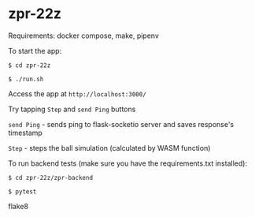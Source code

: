 # zpr-22z

Requirements: docker compose, make, pipenv

To start the app:

`$ cd zpr-22z`

`$ ./run.sh`

Access the app at `http://localhost:3000/`

Try tapping `Step` and `send Ping` buttons

`send Ping` - sends ping to flask-socketio server and saves response's timestamp

`Step` - steps the ball simulation (calculated by WASM function)

To run backend tests (make sure you have the requirements.txt installed):

`$ cd zpr-22z/zpr-backend`

`$ pytest`

flake8
